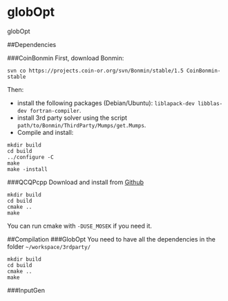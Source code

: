 globOpt
=======

globOpt


##Dependencies

###CoinBonmin
First, download Bonmin:
```
svn co https://projects.coin-or.org/svn/Bonmin/stable/1.5 CoinBonmin-stable
```
Then:
* install the following packages (Debian/Ubuntu): `liblapack-dev libblas-dev fortran-compiler`.
* install 3rd party solver using the script `path/to/Bonmin/ThirdParty/Mumps/get.Mumps`.
* Compile and install:
```
mkdir build
cd build
../configure -C
make
make -install
```


###QCQPcpp
Download and install from [Github](https://github.com/amonszpart/QCQPcpp)
```
mkdir build
cd build
cmake ..
make
```

You can run cmake with `-DUSE_MOSEK` if you need it.


##Compilation
###GlobOpt
You need to have all the dependencies in the folder  `~/workspace/3rdparty/`
```
mkdir build
cd build
cmake ..
make
```

###InputGen